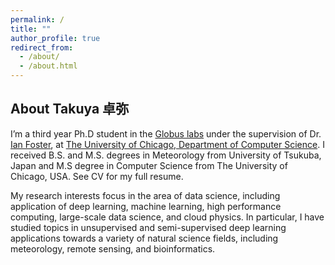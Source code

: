```yaml
---
permalink: /
title: ""
author_profile: true
redirect_from: 
  - /about/
  - /about.html
---
```


## About Takuya __卓弥__
I’m a third year Ph.D student in the [Globus labs](https://labs.globus.org/)  under the supervision of Dr. [Ian Foster](https://www.anl.gov/profile/ian-t-foster), at [The University of Chicago, Department of Computer Science](https://www.cs.uchicago.edu/). I received B.S. and M.S. degrees in Meteorology from University of Tsukuba, Japan and M.S degree in Computer Science from The University of Chicago, USA. See CV for my full resume. 

My research interests focus in the area of data science, including application of deep learning, machine learning, high performance computing, large-scale data science, and cloud physics. In particular, I have studied topics in unsupervised and semi-supervised deep learning applications towards a variety of natural science fields, including meteorology, remote sensing, and bioinformatics.
 
